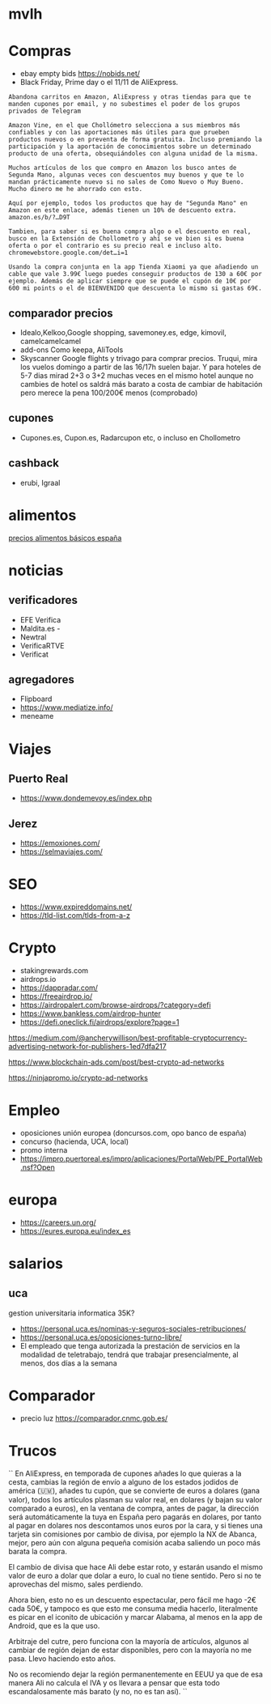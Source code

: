 # mvlh


# Compras
* ebay empty bids https://nobids.net/
* Black Friday, Prime day o el 11/11 de AliExpress.
```
Abandona carritos en Amazon, AliExpress y otras tiendas para que te manden cupones por email, y no subestimes el poder de los grupos privados de Telegram
```

```
Amazon Vine, en el que Chollómetro selecciona a sus miembros más confiables y con las aportaciones más útiles para que prueben productos nuevos o en preventa de forma gratuita. Incluso premiando la participación y la aportación de conocimientos sobre un determinado producto de una oferta, obsequiándoles con alguna unidad de la misma.

Muchos artículos de los que compro en Amazon los busco antes de Segunda Mano, algunas veces con descuentos muy buenos y que te lo mandan prácticamente nuevo si no sales de Como Nuevo o Muy Bueno. Mucho dinero me he ahorrado con esto.

Aquí por ejemplo, todos los productos que hay de "Segunda Mano" en Amazon en este enlace, además tienen un 10% de descuento extra.
amazon.es/b/?…D9T

Tambien, para saber si es buena compra algo o el descuento en real, busco en la Extensión de Chollometro y ahí se ve bien si es buena oferta o por el contrario es su precio real e incluso alto.
chromewebstore.google.com/det…i=1
```

```
Usando la compra conjunta en la app Tienda Xiaomi ya que añadiendo un cable que vale 3.99€ luego puedes conseguir productos de 130 a 60€ por ejemplo. Además de aplicar siempre que se puede el cupón de 10€ por 600 mi points o el de BIENVENIDO que descuenta lo mismo si gastas 69€.
```
## comparador precios
* Idealo,Kelkoo,Google shopping, savemoney.es, edge, kimovil,  camelcamelcamel
* add-ons Como keepa, AliTools
* Skyscanner Google flights y trivago para comprar precios.
Truqui, mira los vuelos domingo a partir de las 16/17h suelen bajar.
Y para hoteles de 5-7 dias mirad 2+3 o 3+2 muchas veces en el mismo hotel aunque no cambies de hotel os saldrá más barato a costa de cambiar de habitación pero merece la pena 100/200€ menos (comprobado)
  
## cupones
* Cupones.es, Cupon.es, Radarcupon etc, o incluso en Chollometro

## cashback
* erubi, Igraal

# alimentos
[precios alimentos básicos españa](https://poy.es)

# noticias
## verificadores 
 - EFE Verifica
 - Maldita.es -
 - Newtral
 - VerificaRTVE 
 - Verificat
## agregadores
 - Flipboard  
 - https://www.mediatize.info/
 - meneame

# Viajes
## Puerto Real
- https://www.dondemevoy.es/index.php
## Jerez
- https://emoxiones.com/
- https://selmaviajes.com/

# SEO
- https://www.expireddomains.net/
- https://tld-list.com/tlds-from-a-z

# Crypto
- stakingrewards.com 
- airdrops.io
- https://dappradar.com/
- https://freeairdrop.io/
- https://airdropalert.com/browse-airdrops/?category=defi
- https://www.bankless.com/airdrop-hunter
- https://defi.oneclick.fi/airdrops/explore?page=1

https://medium.com/@ancherywillison/best-profitable-cryptocurrency-advertising-network-for-publishers-1ed7dfa217

https://www.blockchain-ads.com/post/best-crypto-ad-networks

https://ninjapromo.io/crypto-ad-networks

# Empleo 
- oposiciones unión europea (doncursos.com, opo banco de españa)
- concurso (hacienda, UCA, local)
- promo interna
- https://impro.puertoreal.es/impro/aplicaciones/PortalWeb/PE_PortalWeb.nsf?Open
# europa
- https://careers.un.org/
- https://eures.europa.eu/index_es

# salarios
## uca
gestion universitaria informatica 35K?
- https://personal.uca.es/nominas-y-seguros-sociales-retribuciones/
- https://personal.uca.es/oposiciones-turno-libre/
- El empleado que tenga autorizada la prestación de servicios en la modalidad de teletrabajo, tendrá que trabajar presencialmente, al menos, dos días a la semana

# Comparador
* precio luz https://comparador.cnmc.gob.es/

# Trucos
``
En AliExpress, en temporada de cupones añades lo que quieras a la cesta, cambias la región de envío a alguno de los estados jodidos de américa (🇺🇲), añades tu cupón, que se convierte de euros a dolares (gana valor), todos los artículos plasman su valor real, en dolares (y bajan su valor comparado a euros), en la ventana de compra, antes de pagar, la dirección será automáticamente la tuya en España pero pagarás en dolares, por tanto al pagar en dolares nos descontamos unos euros por la cara, y si tienes una tarjeta sin comisiones por cambio de divisa, por ejemplo la NX de Abanca, mejor, pero aún con alguna pequeña comisión acaba saliendo un poco más barata la compra.

El cambio de divisa que hace Ali debe estar roto, y estarán usando el mismo valor de euro a dolar que dolar a euro, lo cual no tiene sentido. Pero si no te aprovechas del mismo, sales perdiendo.

Ahora bien, esto no es un descuento espectacular, pero fácil me hago -2€ cada 50€, y tampoco es que esto me consuma media hacerlo, literalmente es picar en el iconito de ubicación y marcar Alabama, al menos en la app de Android, que es la que uso.

Arbitraje del cutre, pero funciona con la mayoría de artículos, algunos al cambiar de región dejan de estar disponibles, pero con la mayoría no me pasa. Llevo haciendo esto años.

No os recomiendo dejar la región permanentemente en EEUU ya que de esa manera Ali no calcula el IVA y os llevara a pensar que esta todo escandalosamente más barato (y no, no es tan así).
``
